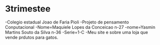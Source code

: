 # 3trimestee
-Colegio estadual Joao de Faria Pioli
-Projeto de pensamento Conputacional
-Nome=Maquiele Lopes da Conceicao n-27
-nome=Yasmin Martins Souto da Silva n-36
-Serie=1-C
-Meu site e sobre uma loja que vende prdutos para gatos.
